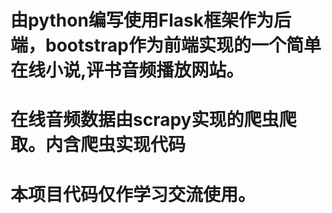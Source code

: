 # 由python编写使用Flask框架作为后端，bootstrap作为前端实现的一个简单在线小说,评书音频播放网站。
# 在线音频数据由scrapy实现的爬虫爬取。内含爬虫实现代码
# 本项目代码仅作学习交流使用。
